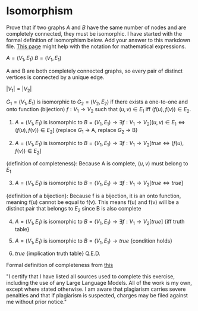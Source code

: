 # Isomorphism

Prove that if two graphs $A$ and $B$ have the same number of nodes and are
completely connected, they must be isomorphic. I have started with the formal
definition of isomorphism below. Add your answer to this markdown file. [This
page](https://docs.github.com/en/get-started/writing-on-github/working-with-advanced-formatting/writing-mathematical-expressions)
might help with the notation for mathematical expressions.

$A = (V_{1}, E_{1})$ $B = (V_{1}, E_{1})$

A and B are both completely connected graphs, so every pair of distinct vertices is connected by a unique edge.

$|V_1| = |V_2|$

$G_1=(V_1 , E_1)$ is isomorphic to $G_2 = (V_2, E_2)$ if there exists a
one-to-one and onto function (bijection) $f: V_1 \rightarrow V_2$ such that $(u,v) \in E_1$ iff $(f(u),f(v)) \in E_2$.

1. $A = (V_{1}, E_{1})$ is isomorphic to $B = (V_{1}, E_{1}) \rightarrow \exists
f: V_1 \rightarrow V_2 [(u,v) \in E_{1} \iff (f(u),f(v)) \in E_{2}]$ {replace $G_1$ → A, replace $G_2$ → B}

2. $A = (V_{1}, E_{1})$ is isomorphic to $B = (V_{1}, E_{1}) \rightarrow \exists
f: V_1 \rightarrow V_2 [true \iff (f(u),f(v)) \in E_{2}]$ 

{definition of completeness}: Because A is complete, $(u,v)$ must belong to $E_1$

3. $A = (V_{1}, E_{1})$ is isomorphic to $B = (V_{1}, E_{1}) \rightarrow \exists
f: V_1 \rightarrow V_2 [true \iff true]$

{definition of a bijection}: Because f is a bijection, it is an onto function, meaning f(u) cannot be equal to f(v). This means f(u) and f(v) will be a distinct pair that belongs to $E_2$ since B is also complete

4. $A = (V_{1}, E_{1})$ is isomorphic to $B = (V_{1}, E_{1}) \rightarrow \exists
f: V_1 \rightarrow V_2 [true]$ {iff truth table}

5. $A = (V_{1}, E_{1})$ is isomorphic to $B = (V_{1}, E_{1}) \rightarrow true$  {condition holds}

6. $true$ {implication truth table} Q.E.D.

Formal definition of completeness from [this](https://www.geeksforgeeks.org/what-is-complete-graph/)

"I certify that I have listed all sources used to complete this exercise,
including the use of any Large Language Models. All of the work is my own, except
where stated otherwise. I am aware that plagiarism carries severe penalties and
that if plagiarism is suspected, charges may be filed against me without prior
notice."
